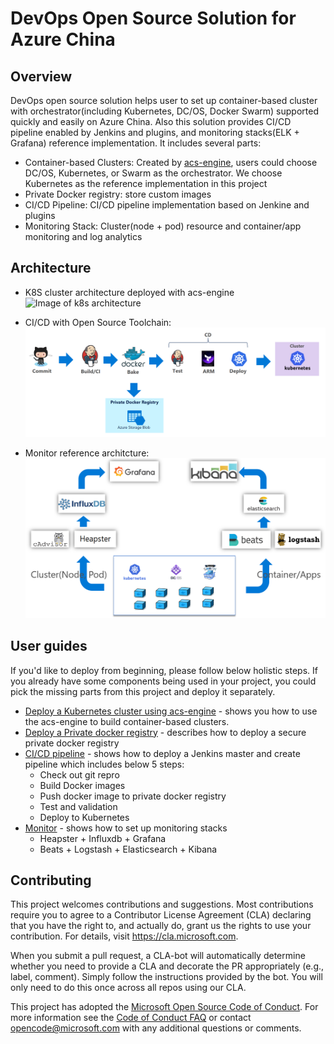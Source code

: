 # DevOps Open Source Solution for Azure China

## Overview

DevOps open source solution helps user to set up container-based cluster with orchestrator(including Kubernetes, DC/OS, Docker Swarm) supported quickly and easily on Azure China. Also this solution provides CI/CD pipeline enabled by Jenkins and plugins, and monitoring stacks(ELK + Grafana) reference implementation. It includes several parts:

* Container-based Clusters: Created by [acs-engine](https://github.com/Azure/acs-engine), users could choose DC/OS, Kubernetes, or Swarm as the orchestrator. We choose Kubernetes as the reference implementation in this project
* Private Docker registry: store custom images
* CI/CD Pipeline: CI/CD pipeline implementation based on Jenkine and plugins
* Monitoring Stack: Cluster(node + pod) resource and container/app monitoring and log analytics

## Architecture
* K8S cluster architecture deployed with acs-engine
![Image of k8s architecture](https://docs.microsoft.com/en-us/azure/container-service/kubernetes/media/acs-intro/kubernetes.png)

* CI/CD with Open Source Toolchain:
![Image of CI/CD architecture](doc/imgs/cicd_architecture.png)

* Monitor reference architcture:
![Image of monitor architecture](doc/imgs/monitor.png)

## User guides

If you'd like to deploy from beginning, please follow below holistic steps. If you already have some components being used in your project, you could pick the missing parts from this project and deploy it separately.

* [Deploy a Kubernetes cluster using acs-engine](acs-engie/README.md) - shows you how to use the acs-engine to build container-based clusters.
* [Deploy a Private docker registry](private-docker-registry/README.md) - describes how to deploy a secure private docker registry
* [CI/CD pipeline](cicd/README.md) - shows how to deploy a Jenkins master and create pipeline which includes below 5 steps:
    * Check out git repro
    * Build Docker images 
    * Push docker image to private docker registry 
    * Test and validation 
    * Deploy to Kubernetes 
* [Monitor](monitoring/README.md) - shows how to set up monitoring stacks
    * Heapster + Influxdb + Grafana
    * Beats + Logstash + Elasticsearch + Kibana


## Contributing

This project welcomes contributions and suggestions.  Most contributions require you to agree to a
Contributor License Agreement (CLA) declaring that you have the right to, and actually do, grant us
the rights to use your contribution. For details, visit https://cla.microsoft.com.

When you submit a pull request, a CLA-bot will automatically determine whether you need to provide
a CLA and decorate the PR appropriately (e.g., label, comment). Simply follow the instructions
provided by the bot. You will only need to do this once across all repos using our CLA.

This project has adopted the [Microsoft Open Source Code of Conduct](https://opensource.microsoft.com/codeofconduct/).
For more information see the [Code of Conduct FAQ](https://opensource.microsoft.com/codeofconduct/faq/) or
contact [opencode@microsoft.com](mailto:opencode@microsoft.com) with any additional questions or comments.
